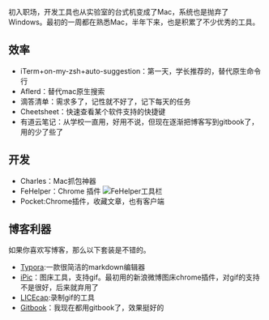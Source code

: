 初入职场，开发工具也从实验室的台式机变成了Mac，系统也是抛弃了Windows。最初的一周都在熟悉Mac，半年下来，也是积累了不少优秀的工具。  

## 效率  

- iTerm+on-my-zsh+auto-suggestion：第一天，学长推荐的，替代原生命令行
- Aflerd：替代mac原生搜索
- 滴答清单：需求多了，记性就不好了，记下每天的任务  
- Cheetsheet：快速查看某个软件支持的快捷键  
- 有道云笔记：从学校一直用，好用不说，但现在逐渐把博客写到gitbook了，用的少了些了

## 开发  

- Charles：Mac抓包神器  
- FeHelper：Chrome 插件
![FeHelper工具栏](https://ws4.sinaimg.cn/large/006tNbRwly1fymoljvuv2j30960tyq5m.jpg)
- Pocket:Chrome插件，收藏文章，也有客户端  

## 博客利器  

如果你喜欢写博客，那么以下套装是不错的。  

- [Typora](https://www.typora.io/):一款很简洁的markdown编辑器  
- [iPic](https://toolinbox.net/iPic/)：图床工具，支持gif。最初用的新浪微博图床chrome插件，对gif的支持不是很好，后来就弃用了  
- [LICEcap](https://www.cockos.com/licecap/):录制gif的工具  
- [Gitbook](https://www.gitbook.com/?t=1)：我现在都用gitbook了，效果挺好的  